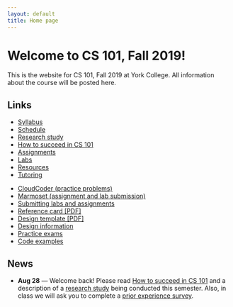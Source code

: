 ```yaml
---
layout: default
title: Home page
---
```


# Welcome to CS 101, Fall 2019!

This is the website for CS 101, Fall 2019 at York College.
All information about the course will be posted here.

## Links

<div class="multicol">
<div>
<ul class="multicol-links">
  <li><a href="syllabus.html">Syllabus</a></li>
  <li><a href="schedule.html">Schedule</a></li>
  <li><a href="study.html">Research study</a></li>
  <li><a href="success.html">How to succeed in CS 101</a></li>
  <li><a href="assign/index.html">Assignments</a></li>
  <li><a href="labs/index.html">Labs</a></li>
  <li><a href="resources.html">Resources</a></li>
  <li><a href="tutoring.html">Tutoring</a></li>
</ul>
</div>
<div>
<ul class="multicol-links">
  <li><a href="https://cs.ycp.edu/cloudcoder">CloudCoder (practice problems)</a></li>
  <li><a href="https://cs.ycp.edu/marmoset">Marmoset (assignment and lab submission)</a></li>
  <li><a href="submitting.html">Submitting labs and assignments</a></li>
  <li><a href="refcard.pdf">Reference card [PDF]</a></li>
  <li><a href="design-template.pdf">Design template [PDF]</a></li>
  <li><a href="design/index.html">Design information</a></li>
  <li><a href="practice/index.html">Practice exams</a></li>
  <li><a href="examples/index.html">Code examples</a></li>
</ul>
</div>
</div>

## News
* **Aug 28** &mdash; Welcome back!  Please read [How to succeed in CS 101](success.html) and a description of a [research study](study.html) being conducted this semester.  Also, in class we will ask you to complete a [prior experience survey](https://goo.gl/forms/zzfjES8HZK9TEthK2).

<!-- future news - dates need updated for the Fall
* **Updated Feb 5** &mdash; The design for [Assignment 1](assign/assign01.html) is due in class
* **Updated Feb 8** &mdash; The code for [Assignment 1](assign/assign01.html) is due by 11:59PM
* **Feb 14** &mdash; The design for [Assignment 2](assign/assign02.html) **Milestone 1** is due in class
* **Feb 19** &mdash; The code for [Assignment 2](assign/assign02.html) **Milestone 1** is due by 11:59PM
* **Feb 21** &mdash; The design for [Assignment 2](assign/assign02.html) **Milestone 2** is due in class
* **Feb 26** &mdash; The code for [Assignment 2](assign/assign02.html) **Milestone 2** is due by 11:59PM
* **Feb 28** &mdash; **EXAM 1**
* **Mar 5, 7** &mdash; **NO CLASS - WINTER BREAK**
* **Mar 19** &mdash; The code for [Assignment 3](assign/assign03.html) **Milestone 1** is due by 11:59PM
* **Mar 21** &mdash; The design for [Assignment 3](assign/assign03.html) **Milestone 2** is due in class
* **Mar 26** &mdash; The code for [Assignment 3](assign/assign03.html) **Milestone 2** is due by 11:59PM
* **Apr 3** &mdash; The code for [Assignment 4](assign/assign04.html) is due by 11:59PM
* **Apr 4** &mdash; **EXAM 2**
* **Apr 9** &mdash; **Makeup EXAM 2**
* **Apr 18** &mdash; **NO CLASS - SPRING BREAK**
* **Apr 23** &mdash; [Assignment 5](assign/assign05.html) is due by 11:59PM
* **May 2** &mdash; The code for [Assignment 6](assign/assign06.html) **Milestone 1** is due by 11:59PM
* **May 9** &mdash; The code for [Assignment 6](assign/assign06.html) **Milestone 2** is due by 11:59PM
* **May 9** &mdash; **EXAM 3**
* **May 14 (102), 16 (101,103) &mdash; FINAL EXAM**

-->

<!-- vim:set wrap: -->
<!-- vim:set linebreak: -->
<!-- vim:set nolist: -->
